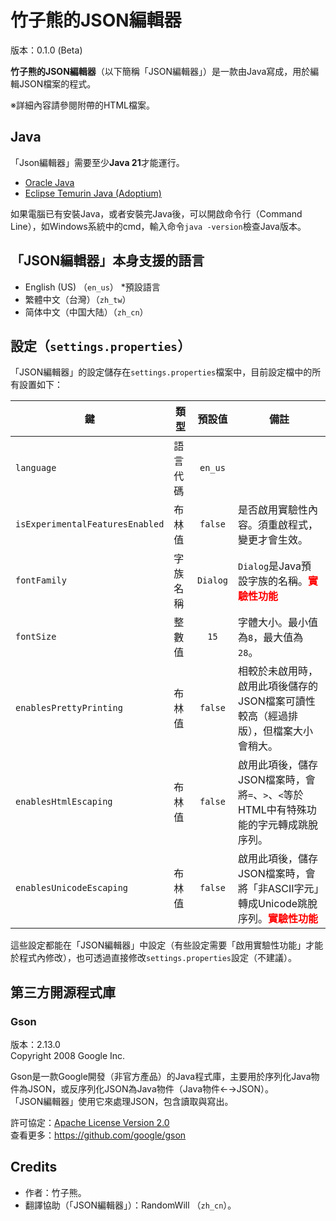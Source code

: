 # 竹子熊的JSON編輯器
版本：0.1.0 (Beta)

**竹子熊的JSON編輯器**（以下簡稱「JSON編輯器」）是一款由Java寫成，用於編輯JSON檔案的程式。

※詳細內容請參閱附帶的HTML檔案。

## Java
「Json編輯器」需要至少**Java 21**才能運行。
- [Oracle Java](https://www.oracle.com/java/technologies/downloads/)
- [Eclipse Temurin Java (Adoptium)](https://adoptium.net/temurin/releases/?version=21)

如果電腦已有安裝Java，或者安裝完Java後，可以開啟命令行（Command Line），如Windows系統中的cmd，輸入命令`java -version`檢查Java版本。

## 「JSON編輯器」本身支援的語言
- English (US) （`en_us`） *預設語言
- 繁體中文（台灣）（`zh_tw`）
- 简体中文（中国大陆）（`zh_cn`）

## 設定（`settings.properties`）
「JSON編輯器」的設定儲存在`settings.properties`檔案中，目前設定檔中的所有設置如下：

| 鍵                               | 類型   |   預設值    | 備註                                                                       |
|---------------------------------|------|:--------:|--------------------------------------------------------------------------|
| `language`                      | 語言代碼 | `en_us`  |                                                                          |
| `isExperimentalFeaturesEnabled` | 布林值  | `false`  | 是否啟用實驗性內容。須重啟程式，變更才會生效。                                                  |
| `fontFamily`                    | 字族名稱 | `Dialog` | `Dialog`是Java預設字族的名稱。<b style="color:red">實驗性功能</b>                      |
| `fontSize`                      | 整數值  |   `15`   | 字體大小。最小值為`8`，最大值為`28`。                                                   |
| `enablesPrettyPrinting`         | 布林值  | `false`  | 相較於未啟用時，啟用此項後儲存的JSON檔案可讀性較高（經過排版），但檔案大小會稍大。                              |
| `enablesHtmlEscaping`           | 布林值  | `false`  | 啟用此項後，儲存JSON檔案時，會將`=`、`>`、`<`等於HTML中有特殊功能的字元轉成跳脫序列。                      |
| `enablesUnicodeEscaping`        | 布林值  | `false`  | 啟用此項後，儲存JSON檔案時，會將「非ASCII字元」轉成Unicode跳脫序列。<b style="color:red">實驗性功能</b> |

這些設定都能在「JSON編輯器」中設定（有些設定需要「啟用實驗性功能」才能於程式內修改），也可透過直接修改`settings.properties`設定（不建議）。

## 第三方開源程式庫
### Gson
版本：2.13.0<br>
Copyright 2008 Google Inc.

Gson是一款Google開發（非官方產品）的Java程式庫，主要用於序列化Java物件為JSON，或反序列化JSON為Java物件（Java物件←→JSON）。<br>
「JSON編輯器」使用它來處理JSON，包含讀取與寫出。

許可協定：[Apache License Version 2.0](http://www.apache.org/licenses/LICENSE-2.0)<br>
查看更多：https://github.com/google/gson

## Credits
- 作者：竹子熊。
- 翻譯協助（「JSON編輯器」）：RandomWill （`zh_cn`）。